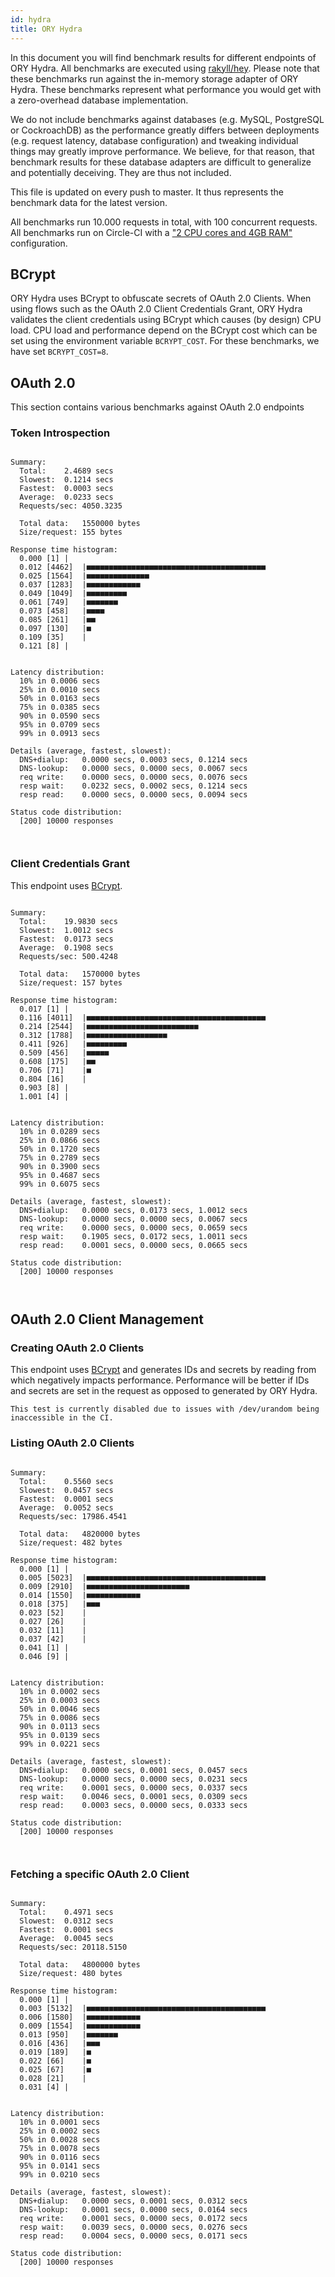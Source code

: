 ```yaml
---
id: hydra
title: ORY Hydra
---
```


In this document you will find benchmark results for different endpoints of ORY
Hydra. All benchmarks are executed using
[rakyll/hey](https://github.com/rakyll/hey). Please note that these benchmarks
run against the in-memory storage adapter of ORY Hydra. These benchmarks
represent what performance you would get with a zero-overhead database
implementation.

We do not include benchmarks against databases (e.g. MySQL, PostgreSQL or
CockroachDB) as the performance greatly differs between deployments (e.g.
request latency, database configuration) and tweaking individual things may
greatly improve performance. We believe, for that reason, that benchmark results
for these database adapters are difficult to generalize and potentially
deceiving. They are thus not included.

This file is updated on every push to master. It thus represents the benchmark
data for the latest version.

All benchmarks run 10.000 requests in total, with 100 concurrent requests. All
benchmarks run on Circle-CI with a
["2 CPU cores and 4GB RAM"](https://support.circleci.com/hc/en-us/articles/360000489307-Why-do-my-tests-take-longer-to-run-on-CircleCI-than-locally-)
configuration.

## BCrypt

ORY Hydra uses BCrypt to obfuscate secrets of OAuth 2.0 Clients. When using
flows such as the OAuth 2.0 Client Credentials Grant, ORY Hydra validates the
client credentials using BCrypt which causes (by design) CPU load. CPU load and
performance depend on the BCrypt cost which can be set using the environment
variable `BCRYPT_COST`. For these benchmarks, we have set `BCRYPT_COST=8`.

## OAuth 2.0

This section contains various benchmarks against OAuth 2.0 endpoints

### Token Introspection

```

Summary:
  Total:	2.4689 secs
  Slowest:	0.1214 secs
  Fastest:	0.0003 secs
  Average:	0.0233 secs
  Requests/sec:	4050.3235

  Total data:	1550000 bytes
  Size/request:	155 bytes

Response time histogram:
  0.000 [1]	|
  0.012 [4462]	|■■■■■■■■■■■■■■■■■■■■■■■■■■■■■■■■■■■■■■■■
  0.025 [1564]	|■■■■■■■■■■■■■■
  0.037 [1283]	|■■■■■■■■■■■■
  0.049 [1049]	|■■■■■■■■■
  0.061 [749]	|■■■■■■■
  0.073 [458]	|■■■■
  0.085 [261]	|■■
  0.097 [130]	|■
  0.109 [35]	|
  0.121 [8]	|


Latency distribution:
  10% in 0.0006 secs
  25% in 0.0010 secs
  50% in 0.0163 secs
  75% in 0.0385 secs
  90% in 0.0590 secs
  95% in 0.0709 secs
  99% in 0.0913 secs

Details (average, fastest, slowest):
  DNS+dialup:	0.0000 secs, 0.0003 secs, 0.1214 secs
  DNS-lookup:	0.0000 secs, 0.0000 secs, 0.0067 secs
  req write:	0.0000 secs, 0.0000 secs, 0.0076 secs
  resp wait:	0.0232 secs, 0.0002 secs, 0.1214 secs
  resp read:	0.0000 secs, 0.0000 secs, 0.0094 secs

Status code distribution:
  [200]	10000 responses



```

### Client Credentials Grant

This endpoint uses [BCrypt](#bcrypt).

```

Summary:
  Total:	19.9830 secs
  Slowest:	1.0012 secs
  Fastest:	0.0173 secs
  Average:	0.1908 secs
  Requests/sec:	500.4248

  Total data:	1570000 bytes
  Size/request:	157 bytes

Response time histogram:
  0.017 [1]	|
  0.116 [4011]	|■■■■■■■■■■■■■■■■■■■■■■■■■■■■■■■■■■■■■■■■
  0.214 [2544]	|■■■■■■■■■■■■■■■■■■■■■■■■■
  0.312 [1788]	|■■■■■■■■■■■■■■■■■■
  0.411 [926]	|■■■■■■■■■
  0.509 [456]	|■■■■■
  0.608 [175]	|■■
  0.706 [71]	|■
  0.804 [16]	|
  0.903 [8]	|
  1.001 [4]	|


Latency distribution:
  10% in 0.0289 secs
  25% in 0.0866 secs
  50% in 0.1720 secs
  75% in 0.2789 secs
  90% in 0.3900 secs
  95% in 0.4687 secs
  99% in 0.6075 secs

Details (average, fastest, slowest):
  DNS+dialup:	0.0000 secs, 0.0173 secs, 1.0012 secs
  DNS-lookup:	0.0000 secs, 0.0000 secs, 0.0067 secs
  req write:	0.0000 secs, 0.0000 secs, 0.0659 secs
  resp wait:	0.1905 secs, 0.0172 secs, 1.0011 secs
  resp read:	0.0001 secs, 0.0000 secs, 0.0665 secs

Status code distribution:
  [200]	10000 responses



```

## OAuth 2.0 Client Management

### Creating OAuth 2.0 Clients

This endpoint uses [BCrypt](#bcrypt) and generates IDs and secrets by reading
from which negatively impacts performance. Performance will be better if IDs and
secrets are set in the request as opposed to generated by ORY Hydra.

```
This test is currently disabled due to issues with /dev/urandom being inaccessible in the CI.
```

### Listing OAuth 2.0 Clients

```

Summary:
  Total:	0.5560 secs
  Slowest:	0.0457 secs
  Fastest:	0.0001 secs
  Average:	0.0052 secs
  Requests/sec:	17986.4541

  Total data:	4820000 bytes
  Size/request:	482 bytes

Response time histogram:
  0.000 [1]	|
  0.005 [5023]	|■■■■■■■■■■■■■■■■■■■■■■■■■■■■■■■■■■■■■■■■
  0.009 [2910]	|■■■■■■■■■■■■■■■■■■■■■■■
  0.014 [1550]	|■■■■■■■■■■■■
  0.018 [375]	|■■■
  0.023 [52]	|
  0.027 [26]	|
  0.032 [11]	|
  0.037 [42]	|
  0.041 [1]	|
  0.046 [9]	|


Latency distribution:
  10% in 0.0002 secs
  25% in 0.0003 secs
  50% in 0.0046 secs
  75% in 0.0086 secs
  90% in 0.0113 secs
  95% in 0.0139 secs
  99% in 0.0221 secs

Details (average, fastest, slowest):
  DNS+dialup:	0.0000 secs, 0.0001 secs, 0.0457 secs
  DNS-lookup:	0.0000 secs, 0.0000 secs, 0.0231 secs
  req write:	0.0001 secs, 0.0000 secs, 0.0337 secs
  resp wait:	0.0046 secs, 0.0001 secs, 0.0309 secs
  resp read:	0.0003 secs, 0.0000 secs, 0.0333 secs

Status code distribution:
  [200]	10000 responses



```

### Fetching a specific OAuth 2.0 Client

```

Summary:
  Total:	0.4971 secs
  Slowest:	0.0312 secs
  Fastest:	0.0001 secs
  Average:	0.0045 secs
  Requests/sec:	20118.5150

  Total data:	4800000 bytes
  Size/request:	480 bytes

Response time histogram:
  0.000 [1]	|
  0.003 [5132]	|■■■■■■■■■■■■■■■■■■■■■■■■■■■■■■■■■■■■■■■■
  0.006 [1580]	|■■■■■■■■■■■■
  0.009 [1554]	|■■■■■■■■■■■■
  0.013 [950]	|■■■■■■■
  0.016 [436]	|■■■
  0.019 [189]	|■
  0.022 [66]	|■
  0.025 [67]	|■
  0.028 [21]	|
  0.031 [4]	|


Latency distribution:
  10% in 0.0001 secs
  25% in 0.0002 secs
  50% in 0.0028 secs
  75% in 0.0078 secs
  90% in 0.0116 secs
  95% in 0.0141 secs
  99% in 0.0210 secs

Details (average, fastest, slowest):
  DNS+dialup:	0.0000 secs, 0.0001 secs, 0.0312 secs
  DNS-lookup:	0.0001 secs, 0.0000 secs, 0.0164 secs
  req write:	0.0001 secs, 0.0000 secs, 0.0172 secs
  resp wait:	0.0039 secs, 0.0000 secs, 0.0276 secs
  resp read:	0.0004 secs, 0.0000 secs, 0.0171 secs

Status code distribution:
  [200]	10000 responses



```
